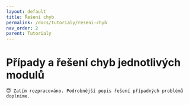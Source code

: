 ```yaml
---
layout: default
title: Řešení chyb
permalink: /docs/tutorialy/reseni-chyb
nav_order: 2
parent: Tutorialy
---
```


# Případy a řešení chyb jednotlivých modulů

```
😇 Zatím rozpracováno. Podrobnější popis řešení případných problémů doplníme.
```